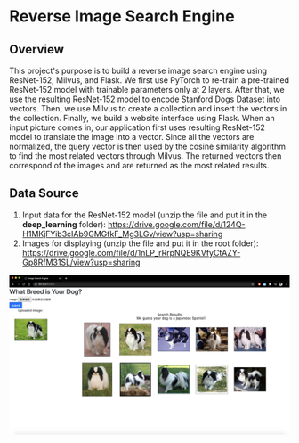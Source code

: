 
# Reverse Image Search Engine

## Overview
This project's purpose is to build a reverse image search engine using ResNet-152, Milvus, and Flask. We first use PyTorch to re-train a pre-trained ResNet-152 model with trainable parameters only at 2 layers. After that, we use the resulting ResNet-152 model to encode Stanford Dogs Dataset into vectors. Then, we use Milvus to create a collection and insert the vectors in the collection. Finally, we build a website interface using Flask. When an input picture comes in, our application first uses resulting ResNet-152 model to translate the image into a vector. Since all the vectors are normalized, the query vector is then used by the cosine similarity algorithm to find the most related vectors through Milvus. The returned vectors then correspond of the images and are returned as the most related results.

## Data Source
1. Input data for the ResNet-152 model (unzip the file and put it in the **deep_learning** folder):
   https://drive.google.com/file/d/124Q-H1MKjFYib3cIAb9GMGfkF_Mg3LGv/view?usp=sharing
2. Images for displaying (unzip the file and put it in the root folder):
   https://drive.google.com/file/d/1nLP_rRrpNQE9KVfyCtAZY-Gp8RfM31SL/view?usp=sharing

![Website Screeshot](https://github.com/KUANCHENGFU/Reverse-Image-Search-Engine/blob/main/static/screenshot.png)